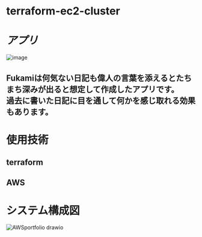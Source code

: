 # terraform-ec2-cluster




           
# _アプリ_
![image](https://github.com/user-attachments/assets/ee9c1df0-1d79-4704-950f-3fe89b107b9e)
## Fukamiは何気ない日記も偉人の言葉を添えるとたちまち深みが出ると想定して作成したアプリです。<br>過去に書いた日記に目を通して何かを感じ取れる効果もあります。
  




# 使用技術　　
## terraform
## AWS

# システム構成図
![AWSportfolio drawio](https://github.com/user-attachments/assets/daa561f3-37eb-4050-9eaa-7ae66d2c58f6)
